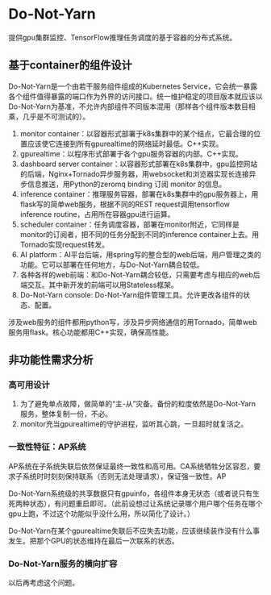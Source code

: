 # Do-Not-Yarn

提供gpu集群监控、TensorFlow推理任务调度的基于容器的分布式系统。

## 基于container的组件设计
Do-Not-Yarn是一个由若干服务组件组成的Kubernetes Service，它会统一暴露各个组件值得暴露的端口作为外界的访问接口。统一维护稳定的项目版本就应该以Do-Not-Yarn为基准，不允许内部组件不同版本混用（那样各个组件版本数目相乘，几乎是不可测试的）。

1. monitor container：以容器形式部署于k8s集群中的某个结点，它最合理的位置应该使它连接到所有gpurealtime的网络延时最低。C++实现。
2. gpurealtime：以程序形式部署于各个gpu服务容器的内部。C++实现。
3. dashboard server container：以容器形式部署在k8s集群中，gpu监控网站的后端，Nginx+Tornado异步服务器，用websocket和浏览器实现长连接异步信息推送，用Python的zeromq binding 订阅 monitor 的信息。
4. inference container：推理服务容器，部署在k8s集群中的gpu服务器上，用flask写的简单web服务，根据不同的REST request调用tensorflow inference routine，占用所在容器gpu进行运算。
5. scheduler container：任务调度容器，部署在monitor附近，它同样是monitor的订阅者，把不同的任务分配到不同的inference container上去。用Tornado实现request转发。
6. AI platform：AI平台后端，用spring写的整合型的web后端，用户管理之类的功能。它可以部署在任何地方，与Do-Not-Yarn耦合较低。
7. 各种各样的web前端：和Do-Not-Yarn耦合较低，只需要考虑与相应的web后端交互。其中新开发的前端可以用Stateless框架。
8. Do-Not-Yarn console: Do-Not-Yarn组件管理工具。允许更改各组件的状态、配置。

涉及web服务的组件都用python写，涉及异步网络通信的用Tornado，简单web服务用flask。核心功能都用C++实现，确保高性能。



## 非功能性需求分析
### 高可用设计
1. 为了避免单点故障，做简单的“主-从”灾备。备份的粒度依然是Do-Not-Yarn服务，整体复制一份，不必。
2. monitor充当gpurealtime的守护进程，监听其心跳，一旦超时就复活之。


### 一致性特征：AP系统
AP系统在子系统失联后依然保证最终一致性和高可用。CA系统牺牲分区容忍，要求子系统时时刻刻保持联系（否则无法处理请求），保证强一致性。AP

Do-Not-Yarn系统级的共享数据只有gpuinfo，各组件本身无状态（或者说只有生死两种状态），有问题重启即可。（此前设想过让系统记录哪个用户哪个任务在哪个gpu上跑，不过这个功能似乎没什么用，所以简化了设计。）

Do-Not-Yarn在某个gpurealtime失联后不应失去功能，应该继续装作没有什么事发生。把那个GPU的状态维持在最后一次联系的状态。


### Do-Not-Yarn服务的横向扩容
以后再考虑这个问题。

